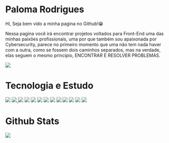 # Paloma Rodrigues 

Hi, Seja bem vido a minha pagina no Github!😁

Nessa pagina você irá encontrar projetos voltados para Front-End uma das minhas paixões profissionais, uma por que também sou apaixonada por Cybersecurity, parece no primeiro momento que uma não tem nada haver com a outra, como se fossem dois caminhos separados, mas na verdade, elas seguem o mesmo principio, ENCONTRAR E RESOLVER PROBLEMAS.


<img src="https://img.shields.io/badge/LinkedIn-0077B5?style=for-the-badge&logo=linkedin&logoColor=white"/>


# Tecnologia e Estudo 

<img src="https://img.shields.io/badge/Codecademy-FFF0E5?style=for-the-badge&logo=codecademy&logoColor=303347"/> 
<a href="https://app.hackthebox.com/profile/overview"> <img src="https://img.shields.io/badge/HackTheBox-111927?style=for-the-badge&logo=Hack%20The%20Box&logoColor=9FEF00"/> </a>
<img src="https://img.shields.io/badge/website-000000?style=for-the-badge&logo=About.me&logoColor=white"/>
<img src="https://img.shields.io/badge/C%23-239120?style=for-the-badge&logo=c-sharp&logoColor=white"/>
<img src="https://img.shields.io/badge/CSS3-1572B6?style=for-the-badge&logo=css3&logoColor=white">
<img src="https://img.shields.io/badge/HTML5-E34F26?style=for-the-badge&logo=html5&logoColor=white"/> 
<img src="https://img.shields.io/badge/JavaScript-323330?style=for-the-badge&logo=javascript&logoColor=F7DF1E"/> 
<img src="https://img.shields.io/badge/Python-FFD43B?style=for-the-badge&logo=python&logoColor=blue"/> 
<img src="https://img.shields.io/badge/Microsoft_Excel-217346?style=for-the-badge&logo=microsoft-excel&logoColor=white"/> 
<img src="https://img.shields.io/badge/Trello-0052CC?style=for-the-badge&logo=trello&logoColor=white"/> 
<img src="https://img.shields.io/badge/Kali_Linux-557C94?style=for-the-badge&logo=kali-linux&logoColor=white"/> 
<img src="https://img.shields.io/badge/Windows-0078D6?style=for-the-badge&logo=windows&logoColor=white"/> 
<img src="https://img.shields.io/badge/PowerBI-F2C811?style=for-the-badge&logo=Power%20BI&logoColor=white"/>


# Github Stats

<img src="https://github-readme-stats.vercel.app/api/top-langs/?username=Paah-76"/>



